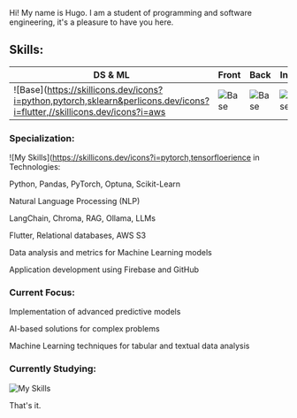 Hi! My name is Hugo. I am a student of programming and software engineering, it's a pleasure to have you here.

## Skills:
| DS & ML | Front | Back | Infra |
|----------|----------|---------|-----------|
|![Base](https://skillicons.dev/icons?i=python,pytorch,sklearn&perlicons.dev/icons?i=flutter,//skillicons.dev/icons?i=aws |![Base](https://skillicons.dev/icons?i=python,flutter&perline=3) |![Base](https://skillicons.dev/icons?i=php,python&perline=3)  |![Base](https://skillicons.dev/icons?i=mysql,linux,docker,kubernetes)   |                     

### Specialization:
![My Skills](https://skillicons.dev/icons?i=pytorch,tensorfloerience in Technologies:

Python, Pandas, PyTorch, Optuna, Scikit-Learn

Natural Language Processing (NLP)

LangChain, Chroma, RAG, Ollama, LLMs

Flutter, Relational databases, AWS S3

Data analysis and metrics for Machine Learning models

Application development using Firebase and GitHub

### Current Focus:
Implementation of advanced predictive models

AI-based solutions for complex problems

Machine Learning techniques for tabular and textual data analysis

### Currently Studying:
![My Skills](https://skillicons.dev/icons?i=python)

That's it.
